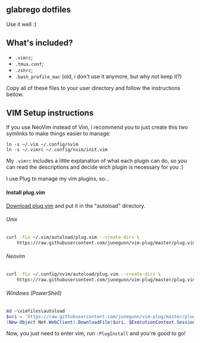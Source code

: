 ## glabrego dotfiles
Use it well :)
 
## What's included?

- `.vimrc`;
- `.tmux.conf`;
- `.zshrc`;
- `.bash_profile_mac` (old, i don't use it anymore, but why not keep it?)

Copy all of these files to your user directory and follow the instructions bellow.

## VIM Setup instructions

If you use NeoVim instead of Vim, i recommend you to just create this two symlinks to make things easier to manage:
```
ln -s ~/.vim ~/.config/nvim
ln -s ~/.vimrc ~/.config/nvim/init.vim
```

My `.vimrc` includes a little explanation of what each plugin can do, so you can read the descriptions and decide wich plugin is necessary for you :)

I use Plug to manage my vim plugins, so...

#### Install plug.vim

[Download plug.vim](https://raw.githubusercontent.com/junegunn/vim-plug/master/plug.vim)
and put it in the "autoload" directory.

###### Unix

```sh
curl -fLo ~/.vim/autoload/plug.vim --create-dirs \
    https://raw.githubusercontent.com/junegunn/vim-plug/master/plug.vim
```

###### Neovim

```sh
curl -fLo ~/.config/nvim/autoload/plug.vim --create-dirs \
    https://raw.githubusercontent.com/junegunn/vim-plug/master/plug.vim
```

###### Windows (PowerShell)

```powershell
md ~\vimfiles\autoload
$uri = 'https://raw.githubusercontent.com/junegunn/vim-plug/master/plug.vim'
(New-Object Net.WebClient).DownloadFile($uri, $ExecutionContext.SessionState.Path.GetUnresolvedProviderPathFromPSPath("~\vimfiles\autoload\plug.vim"))
```

Now, you just need to enter vim, run `:PlugInstall` and you're good to go!
